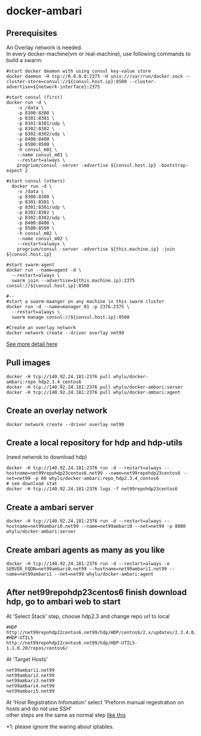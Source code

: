 # docker-ambari

## Prerequisites
An Overlay network is needed. <br/>
In every docker-machine(vm or real-machine), use following commands to build a swarm: <br/>
```shell
#start docker deamon with using consul key-value store 
docker daemon -H tcp://0.0.0.0:2375 -H unix:///var/run/docker.sock --cluster-store=consul://${consul.host.ip}:8500 --cluster-advertise=${network-interface}:2375

#start consul (first)
docker run -d \
    -v /data \
    -p 8300:8300 \
    -p 8301:8301 \
    -p 8301:8301/udp \
    -p 8302:8302 \
    -p 8302:8302/udp \
    -p 8400:8400 \
    -p 8500:8500 \
    -h consul_m01 \
    --name consul_m01 \
    --restart=always \
    progrium/consul -server -advertise ${consul.host.ip} -bootstrap-expect 2
    
#start consul (others)
  docker run -d \
    -v /data \
    -p 8300:8300 \
    -p 8301:8301 \
    -p 8301:8301/udp \
    -p 8302:8302 \
    -p 8302:8302/udp \
    -p 8400:8400 \
    -p 8500:8500 \
    -h consul_m02 \
    --name consul_m02 \
    --restart=always \
    progrium/consul -server -advertise ${this.machine.ip} -join ${consul.host.ip}
    
#start swarm-agent
docker run --name=agent -d \
  --restart=always \
  swarm join --advertise=${this.machine.ip}:2375 consul://${consul.host.ip}:8500

#--
#start a swarm-maanger on any machine in this swarm cluster
docker run -d --name=manager_01 -p 2376:2375 \
  --restart=always \
  swarm manage consul://${consul.host.ip}:8500

#Create an overlay network
docker network create --driver overlay net99

```
<a href="https://docs.docker.com/engine/userguide/networking/get-started-overlay/">See more detail here<a/>


## Pull images
```shell
docker -H tcp://140.92.24.181:2376 pull whylu/docker-ambari:repo_hdp2.3.4_centos6
docker -H tcp://140.92.24.181:2376 pull whylu/docker-ambari:server
docker -H tcp://140.92.24.181:2376 pull whylu/docker-ambari:agent
```

## Create an overlay network
```shell
docker network create --driver overlay net99
```


## Create a local repository for hdp and hdp-utils 
(need netwrok to download hdp)
```shell
docker -H tcp://140.92.24.181:2376 run -d --restart=always --hostname=net99repohdp23centos6.net99 --name=net99repohdp23centos6 --net=net99 -p 80 whylu/docker-ambari:repo_hdp2.3.4_centos6
# see download stat
docker -H tcp://140.92.24.181:2376 logs -f net99repohdp23centos6

```

## Create a ambari server
```shell
docker -H tcp://140.92.24.181:2376 run -d --restart=always --hostname=net99ambari0.net99 --name=net99ambari0 --net=net99 -p 8080 whylu/docker-ambari:server
```

## Create ambari agents as many as you like
```shell
docker -H tcp://140.92.24.181:2376 run -d --restart=always -e SERVER_FQDN=net99ambari0.net99 --hostname=net99ambari1.net99 --name=net99ambari1 --net=net99 whylu/docker-ambari:agent
```

## After net99repohdp23centos6 finish download hdp, go to ambari web to start
At 'Select Stack' step, choose hdp2.3 and change repo url to local
```shell
#HDP
http://net99repohdp22centos6.net99/hdp/HDP/centos6/2.x/updates/2.3.4.0/
#HDP-UTILS
http://net99repohdp22centos6.net99/hdp/HDP-UTILS-1.1.0.20/repos/centos6/
```

At 'Target Hosts'
```shell
net99ambari1.net99
net99ambari2.net99
net99ambari3.net99
net99ambari4.net99
net99ambari5.net99
```

At 'Host Registration Infomation'
select 'Preform manual regestration on hosts and do not use SSH' <br/>
other steps are the same as normal step <a href="http://hortonworks.com/hadoop-tutorial/introducing-apache-ambari-deploying-managing-apache-hadoop/">like this</a>

*1: please ignore the waring about iptables.
